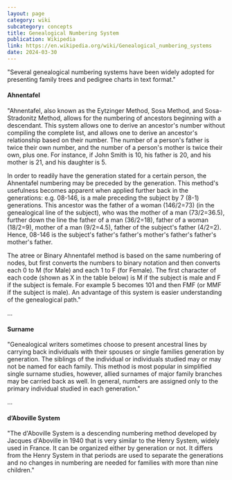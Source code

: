 ```yaml
---
layout: page
category: wiki
subcategory: concepts
title: Genealogical Numbering System
publication: Wikipedia
link: https://en.wikipedia.org/wiki/Genealogical_numbering_systems
date: 2024-03-30
---
```


"Several genealogical numbering systems have been widely adopted for presenting family trees and pedigree charts in text format."

#### Ahnentafel

"Ahnentafel, also known as the Eytzinger Method, Sosa Method, and Sosa-Stradonitz Method, allows for the numbering of ancestors beginning with a descendant. This system allows one to derive an ancestor's number without compiling the complete list, and allows one to derive an ancestor's relationship based on their number. The number of a person's father is twice their own number, and the number of a person's mother is twice their own, plus one. For instance, if John Smith is 10, his father is 20, and his mother is 21, and his daughter is 5.

In order to readily have the generation stated for a certain person, the Ahnentafel numbering may be preceded by the generation. This method's usefulness becomes apparent when applied further back in the generations: e.g. 08-146, is a male preceding the subject by 7 (8-1) generations. This ancestor was the father of a woman (146/2=73) (in the genealogical line of the subject), who was the mother of a man (73/2=36.5), further down the line the father of a man (36/2=18), father of a woman (18/2=9), mother of a man (9/2=4.5), father of the subject's father (4/2=2). Hence, 08-146 is the subject's father's father's mother's father's father's mother's father.

The atree or Binary Ahnentafel method is based on the same numbering of nodes, but first converts the numbers to binary notation and then converts each 0 to M (for Male) and each 1 to F (for Female). The first character of each code (shown as X in the table below) is M if the subject is male and F if the subject is female. For example 5 becomes 101 and then FMF (or MMF if the subject is male). An advantage of this system is easier understanding of the genealogical path."

...

#### Surname

"Genealogical writers sometimes choose to present ancestral lines by carrying back individuals with their spouses or single families generation by generation. The siblings of the individual or individuals studied may or may not be named for each family. This method is most popular in simplified single surname studies, however, allied surnames of major family branches may be carried back as well. In general, numbers are assigned only to the primary individual studied in each generation."

...

#### d’Aboville System

"The d'Aboville System is a descending numbering method developed by Jacques d'Aboville in 1940 that is very similar to the Henry System, widely used in France. It can be organized either by generation or not. It differs from the Henry System in that periods are used to separate the generations and no changes in numbering are needed for families with more than nine children."
